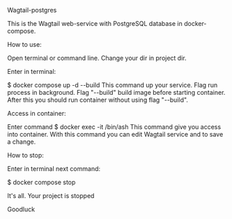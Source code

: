 Wagtail-postgres

This is the Wagtail web-service with PostgreSQL database in docker-compose.

How to use:

Open terminal or command line.
Change your dir in project dir.

Enter in terminal:

$ docker compose up -d --build
This command up your service. 
Flag run process in background. 
Flag "--build" build image before starting container.
After this you should run container without using flag "--build".

Access in container:

Enter command
$ docker exec -it <CONTAINER ID> /bin/ash
This command give you access into container.
With this command you can edit Wagtail service and to save a change.

How to stop:

Enter in terminal next command:

$ docker compose stop

It's all. Your project is stopped 

Goodluck 
 
